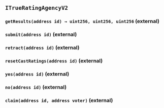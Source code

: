 ## `ITrueRatingAgencyV2`






### `getResults(address id) → uint256, uint256, uint256` (external)





### `submit(address id)` (external)





### `retract(address id)` (external)





### `resetCastRatings(address id)` (external)





### `yes(address id)` (external)





### `no(address id)` (external)





### `claim(address id, address voter)` (external)






